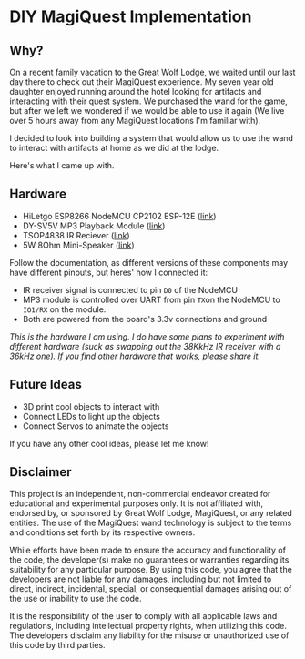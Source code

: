 # DIY MagiQuest Implementation

## Why?
On a recent family vacation to the Great Wolf Lodge, we waited until our last day there to check out their MagiQuest experience. My seven year old daughter enjoyed running around the hotel looking for artifacts and interacting with their quest system. We purchased the wand for the game, but after we left we wondered if we would be able to use it again (We live over 5 hours away from any MagiQuest locations I'm familiar with).

I decided to look into building a system that would allow us to use the wand to interact with artifacts at home as we did at the lodge. 

Here's what I came up with.

## Hardware

* HiLetgo ESP8266 NodeMCU CP2102 ESP-12E ([link](https://www.amazon.com/dp/B0CNYJS6V7?psc=1&ref=ppx_yo2ov_dt_b_product_details))
* DY-SV5V MP3 Playback Module  ([link](https://www.amazon.com/dp/B07YFPBGF8?psc=1&ref=ppx_yo2ov_dt_b_product_details))
* TSOP4838 IR Reciever ([link](https://www.amazon.com/dp/B09BTD69C3?psc=1&ref=ppx_yo2ov_dt_b_product_details))
* 5W 8Ohm Mini-Speaker ([link](https://www.amazon.com/dp/B0C5HRRHRL?psc=1&ref=ppx_yo2ov_dt_b_product_details))

Follow the documentation, as different versions of these components may have different pinouts, but heres' how I connected it:

* IR receiver signal is connected to pin ```D0``` of the NodeMCU
* MP3 module is controlled over UART from pin ```TX```on the NodeMCU to ```IO1/RX``` on the module.
* Both are powered from the board's 3.3v connections and ground


_This is the hardware I am using. I do  have some plans to experiment with different hardware (suck as swapping out the 38KkHz IR receiver with a 36kHz one). If you find other hardware that works, please share it._

## Future Ideas

* 3D print cool objects to interact with
* Connect LEDs to light up the objects 
* Connect Servos to animate the objects

If you have any other cool ideas, please let me know!

## Disclaimer

This project is an independent, non-commercial endeavor created for educational and experimental purposes only. It is not affiliated with, endorsed by, or sponsored by Great Wolf Lodge, MagiQuest, or any related entities. The use of the MagiQuest wand technology is subject to the terms and conditions set forth by its respective owners.

While efforts have been made to ensure the accuracy and functionality of the code, the developer(s) make no guarantees or warranties regarding its suitability for any particular purpose. By using this code, you agree that the developers are not liable for any damages, including but not limited to direct, indirect, incidental, special, or consequential damages arising out of the use or inability to use the code.

It is the responsibility of the user to comply with all applicable laws and regulations, including intellectual property rights, when utilizing this code. The developers disclaim any liability for the misuse or unauthorized use of this code by third parties.
